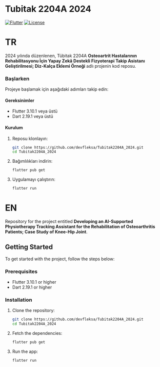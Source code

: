 # Tubitak 2204A 2024

[![Flutter](https://img.shields.io/badge/Flutter-3.10.1-blue.svg)](https://flutter.dev)
[![License](https://img.shields.io/badge/License-MIT-green.svg)](https://opensource.org/licenses/MIT)


# TR

2024 yılında düzenlenen, Tübitak 2204A **Osteoartrit Hastalarının Rehabilitasyonu İçin Yapay Zekâ Destekli Fizyoterapi Takip Asistanı Geliştirilmesi; Diz-Kalça Eklemi Örneği** adlı projenin kod reposu.

### Başlarken

Projeye başlamak için aşağıdaki adımları takip edin:

#### Gereksinimler

- Flutter 3.10.1 veya üstü
- Dart 2.19.1 veya üstü

#### Kurulum

1. Reposu klonlayın:
    ```sh
    git clone https://github.com/devfleksa/Tubitak2204A_2024.git
    cd Tubitak2204A_2024
    ```

2. Bağımlılıkları indirin:
    ```sh
    flutter pub get
    ```

3. Uygulamayı çalıştırın:
    ```sh
    flutter run
    ```
# EN

Repository for the project entitled **Developing an AI-Supported Physiotherapy Tracking Assistant for the Rehabilitation of Osteoarthritis Patients; Case Study of Knee-Hip Joint**.

## Getting Started

To get started with the project, follow the steps below:

### Prerequisites

- Flutter 3.10.1 or higher
- Dart 2.19.1 or higher

### Installation

1. Clone the repository:
    ```sh
    git clone https://github.com/devfleksa/Tubitak2204A_2024.git
    cd Tubitak2204A_2024
    ```

2. Fetch the dependencies:
    ```sh
    flutter pub get
    ```

3. Run the app:
    ```sh
    flutter run
    ```
